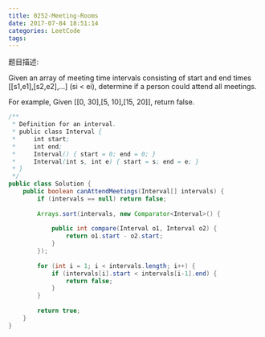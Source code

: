 ```yaml
---
title: 0252-Meeting-Rooms
date: 2017-07-84 18:51:14
categories: LeetCode
tags:
---
```


题目描述:

Given an array of meeting time intervals consisting of start and end times [[s1,e1],[s2,e2],...] (si < ei), determine if a person could attend all meetings.

For example,
Given [[0, 30],[5, 10],[15, 20]],
return false.


```java
/**
 * Definition for an interval.
 * public class Interval {
 *     int start;
 *     int end;
 *     Interval() { start = 0; end = 0; }
 *     Interval(int s, int e) { start = s; end = e; }
 * }
 */
public class Solution {
    public boolean canAttendMeetings(Interval[] intervals) {
        if (intervals == null) return false; 
        
        Arrays.sort(intervals, new Comparator<Interval>() {
            
            public int compare(Interval o1, Interval o2) {
                return o1.start - o2.start;
            }
        });
        
        for (int i = 1; i < intervals.length; i++) {
            if (intervals[i].start < intervals[i-1].end) {
                return false;
            }
        }
        
        return true;
    }
}
```


